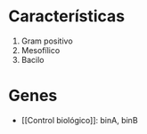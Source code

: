 
# Características
1. Gram positivo
2. Mesofílico
3. Bacilo

# Genes
- [[Control biológico]]: binA,  binB

